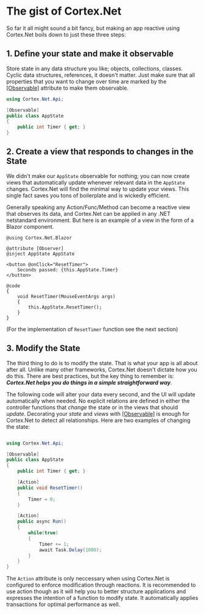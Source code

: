 # The gist of Cortex.Net

So far it all might sound a bit fancy, but making an app reactive using Cortex.Net boils down to just these three steps:

## 1. Define your state and make it observable

Store state in any data structure you like; objects, collections, classes.
Cyclic data structures, references, it doesn't matter.
Just make sure that all properties that you want to change over time are marked by the
[[Observable]](xref:Cortex.Net.Api.ObservableAttribute) attribute to make them observable.

```csharp
using Cortex.Net.Api;

[Observable]
public class AppState
{
    public int Timer { get; }
}
```


## 2. Create a view that responds to changes in the State

We didn't make our `AppState` observable for nothing;
you can now create views that automatically update whenever relevant data in the `AppState` changes.
Cortex.Net will find the minimal way to update your views.
This single fact saves you tons of boilerplate and is wickedly efficient.

Generally speaking any Action/Func/Method can become a reactive view that observes its data, and Cortex.Net can be
applied in any .NET netstandard environment. But here is an example of a view in the form of a Blazor component.

```cshtml-razor
@using Cortex.Net.Blazor

@attribute [Observer]
@inject AppState AppState

<button @onClick="ResetTimer">
    Seconds passed: {this.AppState.Timer}
</button>

@code
{
    void ResetTimer(MouseEventArgs args)
    {
        this.AppState.ResetTimer();
    }
}

```

(For the implementation of `ResetTimer` function see the next section)

## 3. Modify the State

The third thing to do is to modify the state.
That is what your app is all about after all.
Unlike many other frameworks, Cortex.Net doesn't dictate how you do this.
There are best practices, but the key thing to remember is:
**_Cortex.Net helps you do things in a simple straightforward way_**.

The following code will alter your data every second, and the UI will update automatically when needed.
No explicit relations are defined in either the controller functions that _change_ the state or in the views that
should _update_. Decorating your _state_ and _views_ with [[Observable]](xref:Cortex.Net.Api.ObservableAttribute) is
enough for Cortex.Net to detect all relationships. Here are two examples of changing the state:

```csharp

using Cortex.Net.Api;

[Observable]
public class AppState
{
    public int Timer { get; }

    [Action]
    public void ResetTimer()
    {
        Timer = 0;
    }

    [Action]
    public async Run()
    {
        while(true)
        {
            Timer += 1;
            await Task.Delay(1000);
        }
    }
}

```

The `Action` attribute is only neccessary when using Cortex.Net is configured to enforce modification through reactions.
It is recommended to use action though as it will help you to better structure applications and expresses the intention
of a function to modify state. It automatically applies transactions for optimal performance as well.
